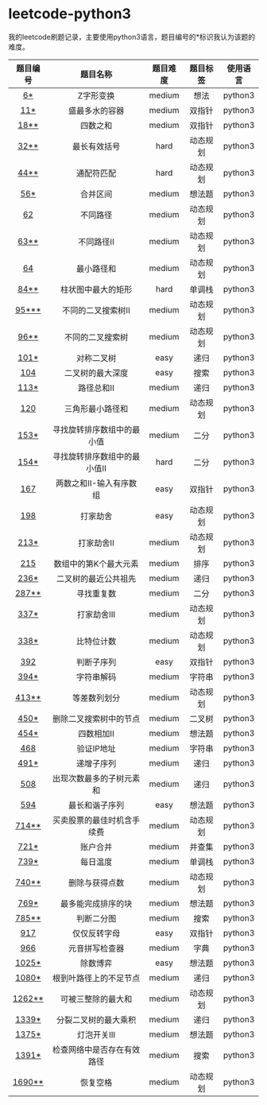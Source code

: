 # leetcode-python3
我的leetcode刷题记录，主要使用python3语言，题目编号的*标识我认为该题的难度。

|题目编号|题目名称|题目难度|题目标签|使用语言|
|:-:|:-:|:-:|:-:|:-:|
|[6*](idea/6_Z字形变换.md)|Z字形变换|medium|想法|python3|
|[11*](LR/11_盛最多水的容器.md)|盛最多水的容器|medium|双指针|python3|
|[18**](LR/18_四数之和.md)|四数之和|medium|双指针|python3|
|[32**](hard/32_最长有效括号.md)|最长有效括号|hard|动态规划|python3|
|[44**](hard/44_通配符匹配.md)|通配符匹配|hard|动态规划|python3|
|[56*](idea/56_合并区间.md)|合并区间|medium|想法题|python3|
|[62](dp/62_不同路径.md)|不同路径|medium|动态规划|python3|
|[63**](dp/63_不同路径II.md)|不同路径II|medium|动态规划|python3|
|[64](dp/64_最小路径和.md)|最小路径和|medium|动态规划|python3|
|[84**](hard/84_柱状图中最大的矩形.md)|柱状图中最大的矩形|hard|单调栈|python3|
|[95***](dp/95_不同的二叉搜索树II.md)|不同的二叉搜索树II|medium|动态规划|python3|
|[96**](dp/96_不同的二叉搜索树.md)|不同的二叉搜索树|medium|动态规划|python3|
|[101*](recursive/101_对称二叉树.md)|对称二叉树|easy|递归|python3|
|[104](search/104_二叉树的最大深度.md)|二叉树的最大深度|easy|搜索|python3|
|[113*](recursive/113_路径总和II.md)|路径总和II|medium|递归|python3|
|[120](dp/120_三角形最小路径和.md)|三角形最小路径和|medium|动态规划|python3|
|[153*](half/153_寻找旋转排序数组中的最小值.md)|寻找旋转排序数组中的最小值|medium|二分|python3|
|[154*](hard/154_寻找旋转排序数组中的最小值II.md)|寻找旋转排序数组中的最小值II|hard|二分|python3|
|[167](LR/167_两数之和II-输入有序数组.md)|两数之和II-输入有序数组|easy|双指针|python3|
|[198](dp/198_打家劫舍.md)|打家劫舍|easy|动态规划|python3|
|[213*](dp/213_打家劫舍II.md)|打家劫舍II|medium|动态规划|python3|
|[215](sort/215_数组中的第K个最大元素.md)|数组中的第K个最大元素|medium|排序|python3|
|[236*](recursive/236_二叉树的最近公共祖先.md)|二叉树的最近公共祖先|medium|递归|python3|
|[287**](half/287_寻找重复数.md)|寻找重复数|medium|二分|python3|
|[337*](dp/337_打家劫舍III.md)|打家劫舍III|medium|动态规划|python3|
|[338*](dp/338_比特位计数.md)|比特位计数|medium|动态规划|python3|
|[392](LR/392_判断子序列.md)|判断子序列|easy|双指针|python3|
|[394*](str/394_字符串解码.md)|字符串解码|medium|字符串|python3|
|[413**](dp/413_等差数列划分.md)|等差数列划分|medium|动态规划|python3|
|[450*](tree/450_删除二叉搜索树中的节点.md)|删除二叉搜索树中的节点|medium|二叉树|python3|
|[454*](idea/454_四数相加II.md)|四数相加II|medium|想法题|python3|
|[468](str/468_验证IP地址.md)|验证IP地址|medium|字符串|python3|
|[491*](recursive/491_递增子序列.md)|递增子序列|medium|递归|python3|
|[508](recursive/508_出现次数最多的子树元素和.md)|出现次数最多的子树元素和|medium|递归|python3|
|[594](idea/594_最长和谐子序列.md)|最长和谐子序列|easy|想法题|python3|
|[714**](dp/714_买卖股票的最佳时机含手续费.md)|买卖股票的最佳时机含手续费|medium|动态规划|python3|
|[721*](dsu/721_账户合并.md)|账户合并|medium|并查集|python3|
|[739*](idea/739_每日温度.md)|每日温度|medium|单调栈|python3|
|[740**](dp/740_删除与获得点数.md)|删除与获得点数|medium|动态规划|python3|
|[769*](idea/769_最多能完成排序的块.md)|最多能完成排序的块|medium|想法题|python3|
|[785**](search/785_判断二分图.md)|判断二分图|medium|搜索|python3|
|[917](LR/917_仅仅反转字母.md)|仅仅反转字母|easy|双指针|python3|
|[966](dict/966_元音拼写检查器.md)|元音拼写检查器|medium|字典|python3|
|[1025*](idea/1025_除数博弈.md)|除数博弈|easy|想法题|python3|
|[1080*](recursive/1080_根到叶路径上的不足节点.md)|根到叶路径上的不足节点|medium|递归|python3|
|[1262**](dp/1262_可被三整除的最大和.md)|可被三整除的最大和|medium|动态规划|python3|
|[1339*](recursive/1339_分裂二叉树的最大乘积.md)|分裂二叉树的最大乘积|medium|递归|python3|
|[1375*](idea/1375_灯泡开关III.md)|灯泡开关III|medium|想法题|python3|
|[1391*](search/1391_检查网络中是否存在有效路径.md)|检查网络中是否存在有效路径|medium|搜索|python3|
|[1690**](dp/1690_恢复空格.md)|恢复空格|medium|动态规划|python3|
